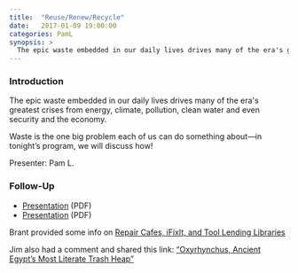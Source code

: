 ```yaml
---
title:  "Reuse/Renew/Recycle"
date:   2017-01-09 19:00:00
categories: PamL
synopsis: >
  The epic waste embedded in our daily lives drives many of the era's greatest crises from energy, climate, pollution, clean water and even security and the economy.
---
```


### Introduction

The epic waste embedded in our daily lives drives many of the era's greatest crises from energy, climate, pollution, clean water and even security and the economy. 

Waste is the one big problem each of us can do something about—in tonight’s program, we will discuss how!

Presenter: Pam L.

### Follow-Up

* [Presentation](/assets/present/2017/reduce-reuse-recycle-resources.pdf) (PDF) 
* [Presentation](/assets/present/2017/reduce-reuse-recycle-2.pdf) (PDF)

Brant provided some info on [Repair Cafes, iFixIt, and Tool Lending Libraries](/assets/present/repair-cafes.pdf)

Jim also had a comment and shared this link: [“Oxyrhynchus, Ancient Egypt’s Most Literate Trash Heap”](http://www.atlasobscura.com/articles/oxyrhynchus-ancient-egypts-most-literate-trash-heap)

